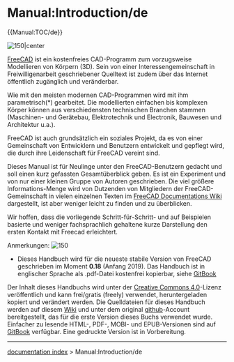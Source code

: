 # Manual:Introduction/de
{{Manual:TOC/de}}

![150\|center](images/Crystal_Clear_manual.png )

[FreeCAD](http://www.freecadweb.org) ist ein kostenfreies CAD-Programm zum vorzugsweise Modellieren von Körpern (3D). Sein von einer Interessengemeinschaft in Freiwilligenarbeit geschriebener Quelltext ist zudem über das Internet öffentlich zugänglich und veränderbar.

Wie mit den meisten modernen CAD-Programmen wird mit ihm parametrisch(\*) gearbeitet. Die modellierten einfachen bis komplexen Körper können aus verschiedensten technischen Branchen stammen (Maschinen- und Gerätebau, Elektrotechnik und Electronik, Bauwesen und Architektur u.a.).

FreeCAD ist auch grundsätzlich ein soziales Projekt, da es von einer Gemeinschaft von Entwicklern und Benutzern entwickelt und gepflegt wird, die durch ihre Leidenschaft für FreeCAD vereint sind.

Dieses Manual ist für Neulinge unter den FreeCAD-Benutzern gedacht und soll einen kurz gefassten Gesamtüberblick geben. Es ist ein Experiment und von nur einer kleinen Gruppe von Autoren geschrieben. Die viel größere Informations-Menge wird von Dutzenden von Mitgliedern der FreeCAD-Gemeinschaft in vielen einzelnen Texten im [FreeCAD Documentations Wiki](Main_Page/de.md) dargestellt, ist aber weniger leicht zu finden und zu überblicken.

Wir hoffen, dass die vorliegende Schritt-für-Schritt- und auf Beispielen basierte und weniger fachsprachlich gehaltene kurze Darstellung den ersten Kontakt mit Freecad erleichtert.

Anmerkungen: ![150](images/Crystal_Clear_manual.png )

-   Dieses Handbuch wird für die neueste stabile Version von FreeCAD geschrieben im Moment **0.18** (Anfang 2019). Das Handbuch ist in englischer Sprache als .pdf-Datei kostenfrei kopierbar, siehe [GitBook](https://www.gitbook.com/book/yorikvanhavre/a-freecad-manual/details)

Der Inhalt dieses Handbuchs wird unter der [Creative Commons 4.0](http://creativecommons.org/licenses/by/4.0/)-Lizenz veröffentlich und kann frei/gratis (freely) verwendet, heruntergeladen kopiert und verändert werden. Die Quelldateien für dieses Handbuch werden auf diesem [Wiki](Main_Page.md) und unter dem original [github](https://github.com/yorikvanhavre/FreeCAD-manual)-Account bereitgestellt, das für die erste Version dieses Buchs verwendet wurde. Einfacher zu lesende HTML-, PDF-, MOBI- und EPUB-Versionen sind auf [GitBook](https://www.gitbook.com/book/yorikvanhavre/a-freecad-manual/details) verfügbar. Eine gedruckte Version ist in Vorbereitung.

---
[documentation index](../README.md) > Manual:Introduction/de
